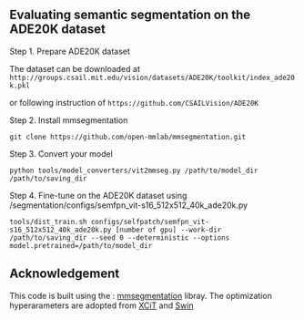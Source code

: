 ## Evaluating semantic segmentation on the ADE20K dataset

Step 1. Prepare ADE20K dataset

The dataset can be downloaded at 
`http://groups.csail.mit.edu/vision/datasets/ADE20K/toolkit/index_ade20k.pkl`

or following instruction of `https://github.com/CSAILVision/ADE20K`

Step 2. Install mmsegmentation

`git clone https://github.com/open-mmlab/mmsegmentation.git`

Step 3. Convert your model

`python tools/model_converters/vit2mmseg.py /path/to/model_dir /path/to/saving_dir`

Step 4. Fine-tune on the ADE20K dataset using /segmentation/configs/semfpn_vit-s16_512x512_40k_ade20k.py

`tools/dist_train.sh configs/selfpatch/semfpn_vit-s16_512x512_40k_ade20k.py [number of gpu] --work-dir /path/to/saving_dir --seed 0 --deterministic --options model.pretrained=/path/to/model_dir`

## Acknowledgement
This code is built using the : <a href=https://github.com/open-mmlab/mmsegmentation>mmsegmentation</a> libray. The optimization hyperarameters are adopted from <a href=https://github.com/facebookresearch/xcit>XCiT</a> and <a href=https://github.com/SwinTransformer/Swin-Transformer-Semantic-Segmentation>Swin</a>
